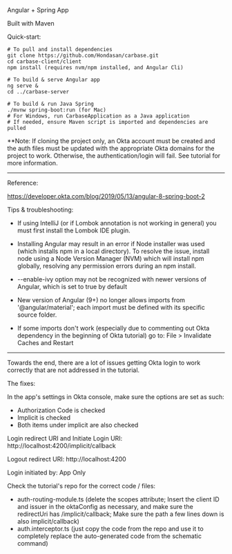 Angular + Spring App

Built with Maven

Quick-start:
```
# To pull and install dependencies
git clone https://github.com/Hondasan/carbase.git
cd carbase-client/client
npm install (requires nvm/npm installed, and Angular Cli)

# To build & serve Angular app
ng serve &
cd ../carbase-server

# To build & run Java Spring
./mvnw spring-boot:run (for Mac)
# For Windows, run CarbaseApplication as a Java application
# If needed, ensure Maven script is imported and dependencies are pulled
```
**Note: If cloning the project only, an Okta account must be created and the auth files must be updated with the appropriate Okta domains for the project to work. Otherwise, the authentication/login will fail. See tutorial for more information.

---

Reference:

https://developer.okta.com/blog/2019/05/13/angular-8-spring-boot-2

Tips & troubleshooting:

- If using IntelliJ (or if Lombok annotation is not working in general) you must first install the Lombok IDE plugin.

- Installing Angular may result in an error if Node installer was used (which installs npm in a local directory). To resolve the issue, install node using a Node Version Manager (NVM) which will install npm globally, resolving any permission errors during an npm install.

- --enable-ivy option may not be recognized with newer versions of Angular, which is set to true by default

- New version of Angular (9+) no longer allows imports from '@angular/material'; each import must be defined with its specific source folder.

- If some imports don't work (especially due to commenting out Okta dependency in the beginning of Okta tutorial) go to: File > Invalidate Caches and Restart

---

Towards the end, there are a lot of issues getting Okta login to work correctly that are not addressed in the tutorial.

The fixes:

In the app's settings in Okta console, make sure the options are set as such:
- Authorization Code is checked
- Implicit is checked
- Both items under implicit are also checked

Login redirect URI and Initiate Login URI: http://localhost:4200/implicit/callback

Logout redirect URI: http://localhost:4200

Login initiated by: App Only

Check the tutorial's repo for the correct code / files:

- auth-routing-module.ts (delete the scopes attribute; Insert the client ID and issuer in the oktaConfig as necessary, and make sure the redirectUri has /implicit/callback; Make sure the path a few lines down is also implicit/callback)
- auth.interceptor.ts (just copy the code from the repo and use it to completely replace the auto-generated code from the schematic command)


